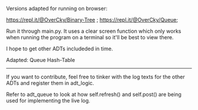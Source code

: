 Versions adapted for running on browser:

https://repl.it/@OverCky/Binary-Tree ;
https://repl.it/@OverCky/Queue;

Run it through main.py. It uses a clear screen function which 
only works when running the program on a terminal so it'll be best to 
view there.

I hope to get other ADTs includeded in time.

Adapted:
	Queue
	Hash-Table

---------------------------------------

If you want to contribute, feel free to tinker with the log texts for the
other ADTs and register them in adt_logic.

Refer to adt_queue to look at how self.refresh() and self.post() are being used
for implementing the live log.
